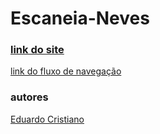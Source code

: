 # **Escaneia-Neves** 
### [link do site]()

[link do fluxo de navegação](https://github.com/EduardoCinfoA/Escaneia-Neves/blob/main/link%20do%20Fluxo%20de%20Navega%C3%A7%C3%A3o)

### autores
[Eduardo Cristiano](https://github.com/EduardoCinfoA)
